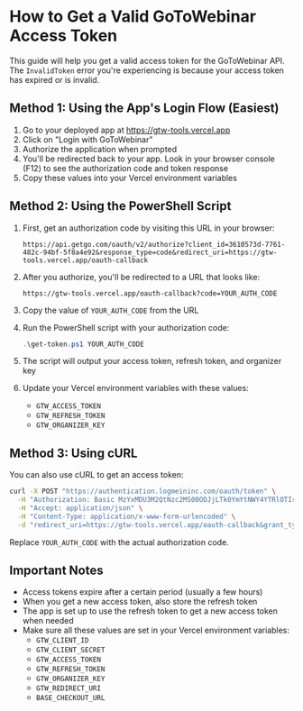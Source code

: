 # How to Get a Valid GoToWebinar Access Token

This guide will help you get a valid access token for the GoToWebinar API. The `InvalidToken` error you're experiencing is because your access token has expired or is invalid.

## Method 1: Using the App's Login Flow (Easiest)

1. Go to your deployed app at https://gtw-tools.vercel.app
2. Click on "Login with GoToWebinar"
3. Authorize the application when prompted
4. You'll be redirected back to your app. Look in your browser console (F12) to see the authorization code and token response
5. Copy these values into your Vercel environment variables

## Method 2: Using the PowerShell Script

1. First, get an authorization code by visiting this URL in your browser:
   ```
   https://api.getgo.com/oauth/v2/authorize?client_id=3610573d-7761-482c-94bf-5f8a4e92&response_type=code&redirect_uri=https://gtw-tools.vercel.app/oauth-callback
   ```

2. After you authorize, you'll be redirected to a URL that looks like:
   ```
   https://gtw-tools.vercel.app/oauth-callback?code=YOUR_AUTH_CODE
   ```

3. Copy the value of `YOUR_AUTH_CODE` from the URL

4. Run the PowerShell script with your authorization code:
   ```powershell
   .\get-token.ps1 YOUR_AUTH_CODE
   ```

5. The script will output your access token, refresh token, and organizer key

6. Update your Vercel environment variables with these values:
   - `GTW_ACCESS_TOKEN`
   - `GTW_REFRESH_TOKEN`
   - `GTW_ORGANIZER_KEY`

## Method 3: Using cURL

You can also use cURL to get an access token:

```bash
curl -X POST "https://authentication.logmeininc.com/oauth/token" \
  -H "Authorization: Basic MzYxMDU3M2QtNzc2MS00ODJjLTk0YmYtNWY4YTRlOTIrOkMzaUJ3SnVHcEZScHpRenJwNHpWZmt1Tw==" \
  -H "Accept: application/json" \
  -H "Content-Type: application/x-www-form-urlencoded" \
  -d "redirect_uri=https://gtw-tools.vercel.app/oauth-callback&grant_type=authorization_code&code=YOUR_AUTH_CODE"
```

Replace `YOUR_AUTH_CODE` with the actual authorization code.

## Important Notes

- Access tokens expire after a certain period (usually a few hours)
- When you get a new access token, also store the refresh token
- The app is set up to use the refresh token to get a new access token when needed
- Make sure all these values are set in your Vercel environment variables:
  - `GTW_CLIENT_ID`
  - `GTW_CLIENT_SECRET`
  - `GTW_ACCESS_TOKEN`
  - `GTW_REFRESH_TOKEN`
  - `GTW_ORGANIZER_KEY`
  - `GTW_REDIRECT_URI`
  - `BASE_CHECKOUT_URL` 